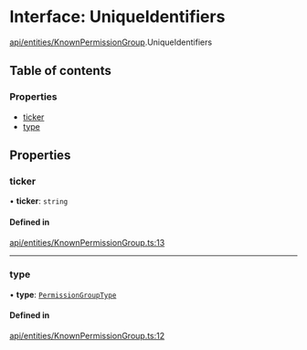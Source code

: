 # Interface: UniqueIdentifiers

[api/entities/KnownPermissionGroup](../wiki/api.entities.KnownPermissionGroup).UniqueIdentifiers

## Table of contents

### Properties

- [ticker](../wiki/api.entities.KnownPermissionGroup.UniqueIdentifiers#ticker)
- [type](../wiki/api.entities.KnownPermissionGroup.UniqueIdentifiers#type)

## Properties

### ticker

• **ticker**: `string`

#### Defined in

[api/entities/KnownPermissionGroup.ts:13](https://github.com/PolymathNetwork/polymesh-sdk/blob/c6fe1be3/src/api/entities/KnownPermissionGroup.ts#L13)

___

### type

• **type**: [`PermissionGroupType`](../wiki/types.PermissionGroupType)

#### Defined in

[api/entities/KnownPermissionGroup.ts:12](https://github.com/PolymathNetwork/polymesh-sdk/blob/c6fe1be3/src/api/entities/KnownPermissionGroup.ts#L12)
